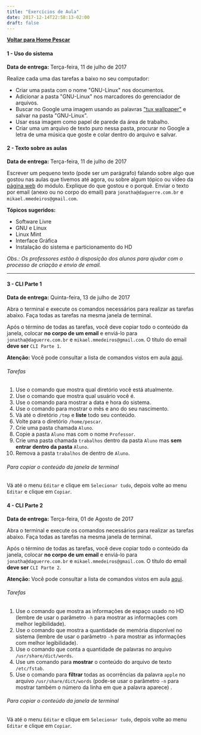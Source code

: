 ```yaml
---
title: "Exercícios de Aula"
date: 2017-12-14T22:58:13-02:00
draft: false
---
```




<a href="/pescar" title="Voltar para Home Pescar"><i class="huge arrow circle left icon"></i><b>Voltar para Home Pescar</b></a>
#### 1 - Uso do sistema
**Data de entrega:** Terça-feira, 11 de julho de 2017

Realize cada uma das tarefas a baixo no seu computador:

- Criar uma pasta com o nome "GNU-Linux" nos documentos.
- Adicionar a pasta "GNU-Linux" nos marcadores do gerenciador de arquivos.
- Buscar no Google uma imagem usando as palavras ["tux wallpaper"](http://lmgtfy.com/?q=Tux+wallpaper) e salvar na pasta "GNU-Linux".
- Usar essa imagem como papel de parede da área de trabalho.
- Criar uma um arquivo de texto puro nessa pasta, procurar no Google a letra de uma música que goste e colar dentro do arquivo e salvar.


#### 2 - Texto sobre as aulas

**Data de entrega:** Terça-feira, 11 de julho de 2017

Escrever um pequeno texto (pode ser um parágrafo) falando sobre algo que gostou nas aulas que tivemos até agora, ou sobre algum tópico ou vídeo da [página web](/pescar) do módulo. Explique do que gostou e o porquê.
Enviar o texto por email (anexo ou no corpo do email) para `jonatha@daguerre.com.br` e `mikael.mmedeiros@gmail.com`.


**Tópicos sugeridos:**

* Software Livre
* GNU e Linux 
* Linux Mint
* Interface Gráfica
* Instalação do sistema e particionamento do HD

*Obs.: Os professores estão à disposição dos alunos para ajudar com o processo de criação e envio de email.*

----

#### 3 - CLI Parte 1

**Data de entrega:** Quinta-feira, 13 de julho de 2017

Abra o terminal e execute os comandos necessários para realizar as tarefas abaixo. Faça todas as tarefas na mesma janela de terminal.

Após o término de todas as tarefas, você deve copiar todo o conteúdo da janela, colocar **no corpo de um email** e enviá-lo para `jonatha@daguerre.com.br` e `mikael.mmedeiros@gmail.com`. O título do email **deve ser** `CLI Parte 1`.

**Atenção:** Você pode consultar a lista de comandos vistos em aula [aqui](http://jonatha.daguerre.com.br/pescar/cli/).

###### Tarefas
1. Use o comando que mostra qual diretório você está atualmente.
2. Use o comando que mostra qual usuário você é.
3. Use o comando para mostrar a data e hora do sistema.
4. Use o comando para mostrar o mês e ano do seu nascimento.
5. Vá até o diretório `/tmp` e **liste** todo seu conteúdo.
6. Volte para o diretório `/home/pescar`.
7. Crie uma pasta chamada `Aluno`.
8. Copie a pasta `Aluno` mas com o nome `Professor`.
9. Crie uma pasta chamada `trabalhos` dentro da pasta `Aluno` mas **sem entrar dentro da pasta** `Aluno`.
10. Remova a pasta `trabalhos` de dentro de `Aluno`.


###### Para copiar o conteúdo da janela de terminal
Vá até o menu `Editar` e clique em `Selecionar tudo`, depois volte ao menu `Editar` e clique em `Copiar`.

#### 4 - CLI Parte 2

**Data de entrega:** Terça-feira, 01 de Agosto de 2017

Abra o terminal e execute os comandos necessários para realizar as tarefas abaixo. Faça todas as tarefas na mesma janela de terminal.

Após o término de todas as tarefas, você deve copiar todo o conteúdo da janela, colocar **no corpo de um email** e enviá-lo para `jonatha@daguerre.com.br` e `mikael.mmedeiros@gmail.com`. O título do email **deve ser** `CLI Parte 2`.

**Atenção:** Você pode consultar a lista de comandos vistos em aula [aqui](http://jonatha.daguerre.com.br/pescar/cli/).

###### Tarefas
1. Use o comando que mostra as informações de espaço usado no HD (lembre de usar o parâmetro `-h` para mostrar as informações com melhor legibilidade).
2. Use o comando que mostra a quantidade de memória disponível no sistema (lembre de usar o parâmetro `-h` para mostrar as informações com melhor legibilidade).
3. Use o comando que conta a quantidade de palavras no arquivo `/usr/share/dict/words`.
4. Use um comando para **mostrar** o conteúdo do arquivo de texto `/etc/fstab`.
5. Use o comando para **filtrar** todas as ocorrências da palavra `apple` no arquivo `/usr/share/dict/words` (pode-se usar o parâmetro `-n` para mostrar também o número da linha em que a palavra aparece) .


###### Para copiar o conteúdo da janela de terminal
Vá até o menu `Editar` e clique em `Selecionar tudo`, depois volte ao menu `Editar` e clique em `Copiar`.















